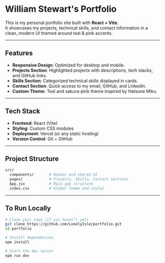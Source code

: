 # William Stewart's Portfolio

This is my personal portfolio site built with **React + Vite**.  
It showcases my projects, technical skills, and contact information in a clean, modern UI themed around teal & pink accents.

---

## Features

- **Responsive Design**: Optimized for desktop and mobile.
- **Projects Section**: Highlighted projects with descriptions, tech stacks, and GitHub links.
- **Skills Section**: Categorized technical skills displayed in cards.
- **Contact Section**: Quick access to my email, GitHub, and LinkedIn.
- **Custom Theme**: Teal and sakura-pink theme inspired by Hatsune Miku.

---

## Tech Stack

- **Frontend**: React (Vite)
- **Styling**: Custom CSS modules
- **Deployment**: Vercel (or any static hosting)
- **Version Control**: Git + GitHub

---

## Project Structure

```bash
src/
  components/       # Navbar and shared UI
  pages/            # Projects, Skills, Contact sections
  App.jsx           # Main app structure
  index.css         # Global theme and styles
```
---
## To Run Locally
```bash
# Clone your repo (if you haven’t yet)
git clone https://github.com/LonelyIsle/portfolio.git
cd portfolio

# Install dependencies
npm install

# Start the dev server
npm run dev
```
